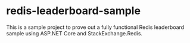 # redis-leaderboard-sample

This is a sample project to prove out a fully functional Redis leaderboard sample using ASP.NET Core and StackExchange.Redis.
